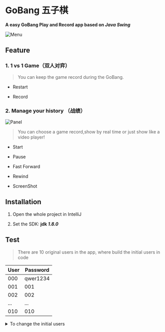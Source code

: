 # GoBang 五子棋  


**A easy GoBang Play and Record app based on _Java Swing_**  


![Menu](https://i.ibb.co/jDBrxF5/Gobang.png)  

## Feature
### 1. 1 vs 1 Game（双人对弈）


>  You can keep the game record during the GoBang.
  + Restart  
  
  + Record  




### 2. Manage your history （战绩）  

![Panel](https://i.ibb.co/m6RWHmG/Panel.png)
>  You can choose a game record,show by real time or just show like a video player!
  + Start  
  
  + Pause  
  
  + Fast Forward  
  
  + Rewind  
  
  + ScreenShot  
 
  
## Installation  
 1. Open the whole project in IntelliJ  

 2. Set the SDK:      **jdk _1.8.0_**  
 

## Test  
> There are 10 original users in the app, where build the initial users in code   


| User | Password|
|------|---------|
| 000 | qwer1234 |
| 001 | 001 |
| 002 | 002 |
| ... | ... |
| 010 | 010 |  


<details><summary>To change the initial users</summary>
  <p>    
        
  1. **Open the source code:**  
    
    
  > database/PlayerDataBase.java  
  
  
  2. **modify the _init()_ method**  
    
  > Generate the users within the /* ... */ code  
  >   
  > Then
  > 	  
  > Enable the code within /* ... */ for test
    
  ```Java  
	public void init() {
		
		  /*this.PlayersList = new ArrayList<Player>(); for(int i = 0; i < 10; i++) {
		  Player player = new Player(); player.setName("00" + i);
		  player.setPassword("00" + i); player.setAdmin(false);
		  PlayersList.add(player); }
		  
		  for(int i = 0; i < 10; i++) { //初始化管理员 
			  Player player= new Player();
		  player.setName("ADMIN00" + i); player.setPassword("ADMIN00" + i);
		  player.setAdmin(true); PlayersList.add(player); }
		  
		  
		  String players = JSON.toJSONString(PlayersList);
		  FileAlgorithm.saveFileByChar("PlayersDataBase.txt",players);*/
		 

		String players = FileAlgorithm.readFileByChar("PlayersDataBase.txt");
		this.PlayersList = (ArrayList<Player>) JSON.parseArray(players, Player.class);
	}
  ```  

  </p>
</details> 

